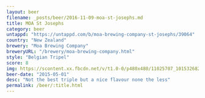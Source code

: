 ```yaml
---
layout: beer
filename: _posts/beer/2016-11-09-moa-st-josephs.md
title: MOA St Josephs
category: beer
untappd: "https://untappd.com/b/moa-brewing-company-st-josephs/39064"
country: "New Zealand"
brewery: "Moa Brewing Company"
breweryURL: "/brewery/moa-brewing-company.html"
style: "Belgian Tripel"
score: 8
img: https://scontent.xx.fbcdn.net/v/t1.0-0/p480x480/11025707_10153268294958745_151299719186905005_n.jpg?_nc_cat=105&oh=2d6cf50aff409d4932f537c60cfbebc9&oe=5C62036D
beer-date: "2015-05-01"
desc: "Not the best triple but a nice flavour none the less"
permalink: /beer/:title.html
---
```

